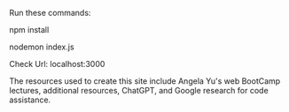 Run these commands:

npm install

nodemon index.js

Check Url: localhost:3000

The resources used to create this site include Angela Yu's web BootCamp lectures, additional resources, ChatGPT, and Google research for code assistance.
